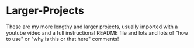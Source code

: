 # Larger-Projects
These are my more lengthy and larger projects, usually imported with a youtube video and a full instructional README file and lots and lots of "how to use" or "why is this or that here" comments!
